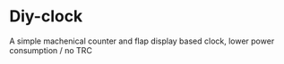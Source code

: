 # Diy-clock

A simple machenical counter and flap display based clock, lower power consumption / no TRC
